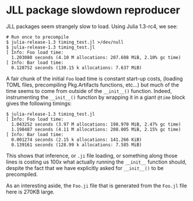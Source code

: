 # JLL package slowdown reproducer

JLL packages seem strangely slow to load.  Using Julia 1.3-rc4, we see:

```
# Run once to precompile
$ julia-release-1.3 timing_test.jl >/dev/null
$ julia-release-1.3 timing_test.jl
[ Info: Foo load time:
  1.203080 seconds (4.10 M allocations: 207.608 MiB, 2.10% gc time)
[ Info: Bar load time:
  0.128752 seconds (130.15 k allocations: 7.637 MiB)
```

A fair chunk of the initial `Foo` load time is constant start-up costs, (loading TOML files, precompiling Pkg.Artifacts functions, etc...) but much of the time seems to come from outside of the `__init__()` function.  Indeed, instrumenting the `__init__()` function by wrapping it in a giant `@time` block gives the following timings:

```
$ julia-release-1.3 timing_test.jl 
[ Info: Foo load time:
  1.043252 seconds (3.97 M allocations: 198.970 MiB, 2.47% gc time)
  1.198487 seconds (4.11 M allocations: 208.005 MiB, 2.15% gc time)
[ Info: Bar load time:
  0.001274 seconds (2.15 k allocations: 141.266 KiB)
  0.139161 seconds (128.99 k allocations: 7.585 MiB)
```

This shows that inference, or `.ji` file loading, or something along those lines is costing us 100x what actually running the `__init__` function should, despite the fact that we have explicitly asked for `__init__()` to be precompiled.

As an interesting aside, the `Foo.ji` file that is generated from the `Foo.jl` file here is 270KB large.
